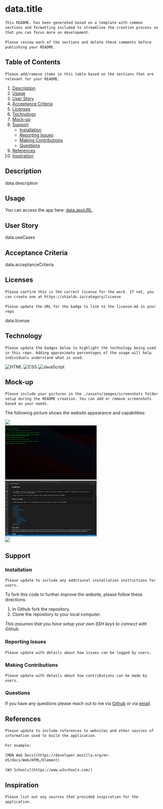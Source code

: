 # data.title
```
This README. has been generated based on a template with common sections and formatting included to streamline the creation process so that you can focus more on development.

Please review each of the sections and delete these comments before publishing your README.
```
## Table of Contents
```
Please add/remove items in this table based on the sections that are relevant for your README.
```
1. [Description](#description)
1. [Usage](#usage)
1. [User Story](#user-story)
1. [Acceptance Criteria](#acceptance-criteria)
1. [Licenses](#licenses)
1. [Technology](#technology)
1. [Mock-up](#mock-up)
1. [Support](#support)
   - [Installation](#installation)
   - [Reporting Issues](#reporting-issues)
   - [Making Contributions](#making-contributions)
   - [Questions](#questions)
1. [References](#references)
1. [Inspiration](#inspiration)

## Description
data.description

## Usage
You can access the app here: [data.appURL](data.appURL).

## User Story
data.useCases
## Acceptance Criteria
data.acceptanceCriteria
## Licenses
```
Please confirm this is the correct license for the work. If not, you can create one at https://shields.io/category/license

Please update the URL for the badge to link to the license.md in your repo
```

data.license
## Technology
```
Please update the badges below to highlight the technology being used in this repo. Adding approximate percentages of the usage will help individuals understand what is used.
```
![HTML](https://img.shields.io/static/v1?label=html&message=update-required&color=red)
![CSS](https://img.shields.io/static/v1?label=css&message=update-required&color=purple)
![JavaScript](https://img.shields.io/static/v1?label=javascript&message=update-required&color=yellow)


## Mock-up
```
Please include your pictures in the ./assets/images/screenshots folder setup during the README creation. You can add or remove screenshots based on your needs.
```
The following picture shows the website appearance and capabilities:

<img src="./assets/images/screenshots/mockup.gif" width="600"><br>
<img src="./assets/images/screenshots/screenshot01.png" width="300">
<img src="./assets/images/screenshots/screenshot02.png" width="300"><br>
<img src="./assets/images/screenshots/screenshot03.png" width="300">

## Support
### Installation
```
Please update to include any additional installation instructions for users.
```

To fork this code to further improve the website, please follow these directions:

1. In Github fork the repository.
1. Clone the repository to your local computer.

_This assumes that you have setup your own SSH keys to connect with Github._

### Reporting Issues
```
Please update with details about how issues can be logged by users.
```

### Making Contributions
```
Please update with details about how contributions can be made by users.
```
### Questions
If you have any questions please reach out to me via [Github](https://github.com/data.owner) or via [email](mailto:data.email).

## References
```
Please update to include references to websites and other sources of information used to build the application.

For example:

[MDN Web Docs](https://developer.mozilla.org/en-US/docs/Web/HTML/Element)

[W3 Schools](https://www.w3schools.com/)
```

## Inspiration
```
Please list out any sources that provided inspiration for the application.
```